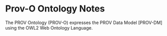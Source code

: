 # Prov-O Ontology Notes

The PROV Ontology (PROV-O) expresses the PROV Data Model [PROV-DM] using the OWL2 Web Ontology Language.
